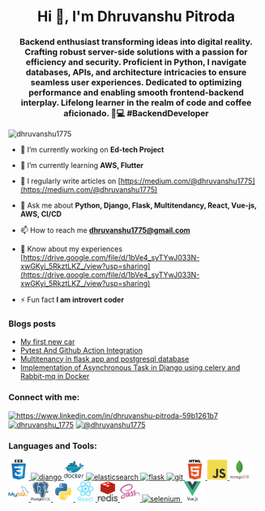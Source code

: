 <h1 align="center">Hi 👋, I'm Dhruvanshu Pitroda</h1>
<h3 align="center">Backend enthusiast transforming ideas into digital reality. Crafting robust server-side solutions with a passion for efficiency and security. Proficient in Python, I navigate databases, APIs, and architecture intricacies to ensure seamless user experiences. Dedicated to optimizing performance and enabling smooth frontend-backend interplay. Lifelong learner in the realm of code and coffee aficionado. 🚀💻 #BackendDeveloper </h3>

<p align="left"> <img src="https://komarev.com/ghpvc/?username=dhruvanshu1775&label=Profile%20views&color=0e75b6&style=flat" alt="dhruvanshu1775" /> </p>

- 🔭 I’m currently working on **Ed-tech Project**

- 🌱 I’m currently learning **AWS, Flutter**

- 📝 I regularly write articles on [https://medium.com/@dhruvanshu1775](https://medium.com/@dhruvanshu1775)

- 💬 Ask me about **Python, Django, Flask, Multitendancy, React, Vue-js, AWS, CI/CD**

- 📫 How to reach me **dhruvanshu1775@gmail.com**

- 📄 Know about my experiences [https://drive.google.com/file/d/1bVe4_syTYwJ033N-xwGKyi_5RkztLKZ_/view?usp=sharing](https://drive.google.com/file/d/1bVe4_syTYwJ033N-xwGKyi_5RkztLKZ_/view?usp=sharing)

- ⚡ Fun fact **I am introvert coder**

### Blogs posts
<!-- BLOG-POST-LIST:START -->
- [My first new car](https://dhruvanshu1775.medium.com/my-first-new-car-5082186251c3?source=rss-c2218f4f20cb------2)
- [Pytest And Github Action Integration](https://dhruvanshu1775.medium.com/pytest-and-github-action-integration-e35b3d8aff1d?source=rss-c2218f4f20cb------2)
- [Multitenancy in flask app and postgresql database](https://dhruvanshu1775.medium.com/multitenancy-in-flask-app-and-postgresql-database-c0117b1179c5?source=rss-c2218f4f20cb------2)
- [Implementation of Asynchronous Task in Django using celery and Rabbit-mq in Docker](https://dhruvanshu1775.medium.com/implementation-of-asynchronous-task-in-django-using-celery-and-rabbit-mq-in-docker-e98f7298172d?source=rss-c2218f4f20cb------2)
<!-- BLOG-POST-LIST:END -->

<h3 align="left">Connect with me:</h3>
<p align="left">
<a href="https://linkedin.com/in/https://www.linkedin.com/in/dhruvanshu-pitroda-59b1261b7" target="blank"><img align="center" src="https://raw.githubusercontent.com/rahuldkjain/github-profile-readme-generator/master/src/images/icons/Social/linked-in-alt.svg" alt="https://www.linkedin.com/in/dhruvanshu-pitroda-59b1261b7" height="30" width="40" /></a>
<a href="https://instagram.com/dhruvanshu_1775" target="blank"><img align="center" src="https://raw.githubusercontent.com/rahuldkjain/github-profile-readme-generator/master/src/images/icons/Social/instagram.svg" alt="dhruvanshu_1775" height="30" width="40" /></a>
<a href="https://medium.com/@dhruvanshu1775" target="blank"><img align="center" src="https://raw.githubusercontent.com/rahuldkjain/github-profile-readme-generator/master/src/images/icons/Social/medium.svg" alt="@dhruvanshu1775" height="30" width="40" /></a>
</p>

<h3 align="left">Languages and Tools:</h3>
<p align="left"> <a href="https://www.w3schools.com/css/" target="_blank" rel="noreferrer"> <img src="https://raw.githubusercontent.com/devicons/devicon/master/icons/css3/css3-original-wordmark.svg" alt="css3" width="40" height="40"/> </a> <a href="https://www.djangoproject.com/" target="_blank" rel="noreferrer"> <img src="https://cdn.worldvectorlogo.com/logos/django.svg" alt="django" width="40" height="40"/> </a> <a href="https://www.docker.com/" target="_blank" rel="noreferrer"> <img src="https://raw.githubusercontent.com/devicons/devicon/master/icons/docker/docker-original-wordmark.svg" alt="docker" width="40" height="40"/> </a> <a href="https://www.elastic.co" target="_blank" rel="noreferrer"> <img src="https://www.vectorlogo.zone/logos/elastic/elastic-icon.svg" alt="elasticsearch" width="40" height="40"/> </a> <a href="https://flask.palletsprojects.com/" target="_blank" rel="noreferrer"> <img src="https://www.vectorlogo.zone/logos/pocoo_flask/pocoo_flask-icon.svg" alt="flask" width="40" height="40"/> </a> <a href="https://git-scm.com/" target="_blank" rel="noreferrer"> <img src="https://www.vectorlogo.zone/logos/git-scm/git-scm-icon.svg" alt="git" width="40" height="40"/> </a> <a href="https://www.w3.org/html/" target="_blank" rel="noreferrer"> <img src="https://raw.githubusercontent.com/devicons/devicon/master/icons/html5/html5-original-wordmark.svg" alt="html5" width="40" height="40"/> </a> <a href="https://developer.mozilla.org/en-US/docs/Web/JavaScript" target="_blank" rel="noreferrer"> <img src="https://raw.githubusercontent.com/devicons/devicon/master/icons/javascript/javascript-original.svg" alt="javascript" width="40" height="40"/> </a> <a href="https://www.mongodb.com/" target="_blank" rel="noreferrer"> <img src="https://raw.githubusercontent.com/devicons/devicon/master/icons/mongodb/mongodb-original-wordmark.svg" alt="mongodb" width="40" height="40"/> </a> <a href="https://www.mysql.com/" target="_blank" rel="noreferrer"> <img src="https://raw.githubusercontent.com/devicons/devicon/master/icons/mysql/mysql-original-wordmark.svg" alt="mysql" width="40" height="40"/> </a> <a href="https://www.postgresql.org" target="_blank" rel="noreferrer"> <img src="https://raw.githubusercontent.com/devicons/devicon/master/icons/postgresql/postgresql-original-wordmark.svg" alt="postgresql" width="40" height="40"/> </a> <a href="https://www.python.org" target="_blank" rel="noreferrer"> <img src="https://raw.githubusercontent.com/devicons/devicon/master/icons/python/python-original.svg" alt="python" width="40" height="40"/> </a> <a href="https://reactjs.org/" target="_blank" rel="noreferrer"> <img src="https://raw.githubusercontent.com/devicons/devicon/master/icons/react/react-original-wordmark.svg" alt="react" width="40" height="40"/> </a> <a href="https://redis.io" target="_blank" rel="noreferrer"> <img src="https://raw.githubusercontent.com/devicons/devicon/master/icons/redis/redis-original-wordmark.svg" alt="redis" width="40" height="40"/> </a> <a href="https://sass-lang.com" target="_blank" rel="noreferrer"> <img src="https://raw.githubusercontent.com/devicons/devicon/master/icons/sass/sass-original.svg" alt="sass" width="40" height="40"/> </a> <a href="https://www.selenium.dev" target="_blank" rel="noreferrer"> <img src="https://raw.githubusercontent.com/detain/svg-logos/780f25886640cef088af994181646db2f6b1a3f8/svg/selenium-logo.svg" alt="selenium" width="40" height="40"/> </a> <a href="https://vuejs.org/" target="_blank" rel="noreferrer"> <img src="https://raw.githubusercontent.com/devicons/devicon/master/icons/vuejs/vuejs-original-wordmark.svg" alt="vuejs" width="40" height="40"/> </a> </p>
